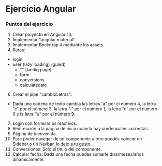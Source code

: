 # Ejercicio Angular

### Puntos del ejercicio

1. Crear proyecto en Angular 13.
2. Implementar “angular material”.
3. Implementar Bootstrap 4 mediante los assets.
4. Rutas:
- login
- user (lazy loading) (guard)
  + "" (landig page)
  + form
  + conversions
  + calculatedate
6. Crear el pipe "cambioLetras": 
- Dada una cadena de texto cambia las letras “a” por el número 4, la letra “e” por el número 3, la letra “i” por el número 1, la letra “o” por el número 0 y la letra “u” por el número 9.
7. Login con formularios reactivos.
8. Redirección a la pagina de inico cuando hay credenciales correctas.
9. Página de bienvenida.
10. Para poder navegar de un componente a otro puedes colocar un Sidebar o un
Navbar, lo dejo a tu gusto.
11. Conversiones: Solo el titulo del componente.
12. Calcular fecha: Dada una fecha puedas sumarle días/meses/años dinámicamente.

